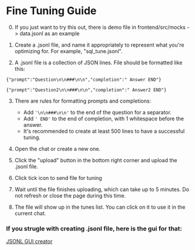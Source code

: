 # Fine Tuning Guide

0. If you just want to try this out, there is demo file in frontend/src/mocks -> data.jsonl as an example

1. Create a .jsonl file, and name it appropriately to represent what you're optimizing for. For example, "sql_tune.jsonl".

2. A .jsonl file is a collection of JSON lines. File should be formatted like this:
```
{"prompt":"Question\n\n###\n\n","completion":" Answer END"}
```
```
{"prompt":"Question2\n\n###\n\n","completion":" Answer2 END"}
```

3. There are rules for formatting prompts and completions:
    - Add `'\n\n###\n\n'` to the end of the question for a separator.
    - Add `' END'` to the end of completion, with 1 whitespace before the answer.
    - It's recommended to create at least 500 lines to have a successful tuning.

4. Open the chat or create a new one.

5. Click the "upload" button in the bottom right corner and upload the .jsonl file.

6. Click tick icon to send file for tuning

7. Wait until the file finishes uploading, which can take up to 5 minutes. Do not refresh or close the page during this time.

8. The file will show up in the tunes list. You can click on it to use it in the current chat.

### If you strugle with creating .jsonl file, here is the gui for that:

[JSONL GUI creator](http://localhost:3000/create-fine-tune)